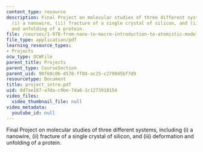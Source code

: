 ```yaml
---
content_type: resource
description: Final Project on molecular studies of three different systems, including
  (i) a nanowire, (ii) fracture of a single crystal of silicon, and (iii) deformation
  and unfolding of a protein.
file: /courses/1-978-from-nano-to-macro-introduction-to-atomistic-modeling-techniques-january-iap-2007/8d7ae187a7dac9be7da61c1273918154_project_intro.pdf
file_type: application/pdf
learning_resource_types:
- Projects
ocw_type: OCWFile
parent_title: Projects
parent_type: CourseSection
parent_uid: 90f60c06-d578-ff04-ac25-c2799d5bf7d9
resourcetype: Document
title: project_intro.pdf
uid: 8d7ae187-a7da-c9be-7da6-1c1273918154
video_files:
  video_thumbnail_file: null
video_metadata:
  youtube_id: null
---
```

Final Project on molecular studies of three different systems, including (i) a nanowire, (ii) fracture of a single crystal of silicon, and (iii) deformation and unfolding of a protein.